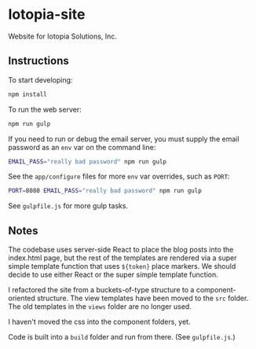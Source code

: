# Iotopia-site
Website for Iotopia Solutions, Inc.

## Instructions

To start developing:

```bash
npm install
```

To run the web server:

```bash
npm run gulp
```

If you need to run or debug the email server, you must supply the email
password as an `env` var on the command line:

```bash
EMAIL_PASS="really bad password" npm run gulp
```

See the `app/configure` files for more `env` var overrides, such as `PORT`:

```bash
PORT=8080 EMAIL_PASS="really bad password" npm run gulp
```

See `gulpfile.js` for more gulp tasks.

## Notes

The codebase uses server-side React to place the blog posts into the index.html
page, but the rest of the templates are rendered via a super simple template
function that uses `${token}` place markers.  We should decide to use either
React or the super simple template function.

I refactored the site from a buckets-of-type structure to a component-oriented
structure.  The view templates have been moved to the `src` folder.  The old
templates in the `views` folder are no longer used.  

I haven't moved the css into the component folders, yet.

Code is built into a `build` folder and run from there.  (See `gulpfile.js`.)
